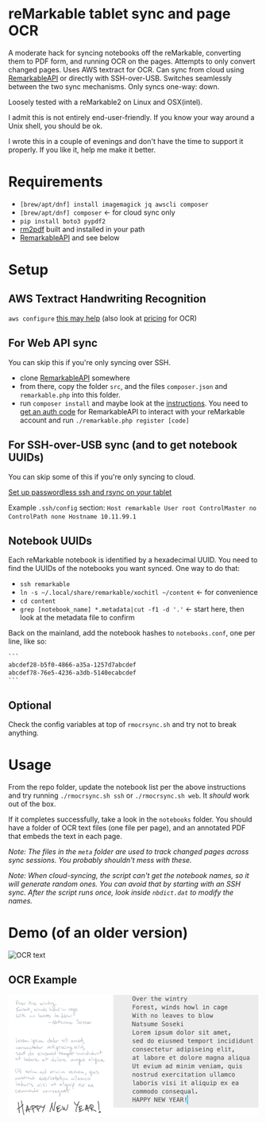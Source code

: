 # reMarkable tablet sync and page OCR
A moderate hack for syncing notebooks off the reMarkable, converting them to PDF form, and running OCR on the pages. Attempts to only convert changed pages. Uses AWS textract for OCR. Can sync from cloud using [RemarkableAPI][5] or directly with SSH-over-USB. Switches seamlessly between the two sync mechanisms. Only syncs one-way: down.

Loosely tested with a reMarkable2 on Linux and OSX(intel).

I admit this is not entirely end-user-friendly. If you know your way around a Unix shell, you should be ok.

I wrote this in a couple of evenings and don't have the time to support it properly. If you like it, help me make it better.

# Requirements
* `[brew/apt/dnf] install imagemagick jq awscli composer`
* `[brew/apt/dnf] composer` <- for cloud sync only
* `pip install boto3 pypdf2`
* [rm2pdf][1] built and installed in your path
* [RemarkableAPI][5] and see below

[5]: https://github.com/splitbrain/ReMarkableAPI "RemarkableAPI @ github"

[1]: https://github.com/rorycl/rm2pdf.git "rm2pdf @ github"

# Setup
## AWS Textract Handwriting Recognition
`aws configure` [this may help][2] (also look at [pricing][4] for OCR)

## For Web API sync
You can skip this if you're only syncing over SSH.

* clone [RemarkableAPI][5] somewhere
* from there, copy the folder `src`, and the files `composer.json` and `remarkable.php` into this folder.
* run `composer install` and maybe look at the [instructions][5]. You need to [get an auth code](https://my.remarkable.com/connect/desktop) for RemarkableAPI to interact with your reMarkable account and run `./remarkable.php register [code]`

## For SSH-over-USB sync (and to get notebook UUIDs)
You can skip some of this if you're only syncing to cloud.

[Set up passwordless ssh and rsync on your tablet][3]

Example `.ssh/config` section:
    ```
    Host remarkable
    User root
    ControlMaster no
    ControlPath none
    Hostname 10.11.99.1
    ```
## Notebook UUIDs
Each reMarkable notebook is identified by a hexadecimal UUID. You need to find the UUIDs of the notebooks you want synced. One way to do that:

*  `ssh remarkable`
*  `ln -s ~/.local/share/remarkable/xochitl ~/content` <- for convenience
*  `cd content`
*  `grep [notebook_name] *.metadata|cut -f1 -d '.'` <- start here, then look at the metadata file to confirm

Back on the mainland, add the notebook hashes to `notebooks.conf`, one per line, like so:

    ```
    abcdef28-b5f0-4866-a35a-1257d7abcdef
    abcdef78-76e5-4236-a3db-5140ecabcdef
    ```

## Optional
Check the config variables at top of `rmocrsync.sh` and try not to break anything.

[2]: https://docs.aws.amazon.com/cli/latest/userguide/cli-configure-quickstart.html#cli-configure-quickstart-config "AWS CLI Setup"

[3]: https://github.com/lucasrla/remarkable-utils "Remarkable Utils"

[4]: https://aws.amazon.com/textract/pricing/ "AWS Textract Pricing"

# Usage
From the repo folder, update the notebook list per the above instructions and try running `./rmocrsync.sh ssh` or `./rmocrsync.sh web`. It _should_ work out of the box. 

If it completes successfully, take a look in the `notebooks` folder. You should have a folder of OCR text files (one file per page), and an annotated PDF that embeds the text in each page.

_Note: The files in the `meta` folder are used to track changed pages across sync sessions. You probably shouldn't mess with these._

_Note: When cloud-syncing, the script can't get the notebook names, so it will generate random ones. You can avoid that by starting with an SSH sync. After the script runs once, look inside `nbdict.dat` to modify the names._

# Demo (of an older version)
![OCR text](_assets/demo.gif)
## OCR Example
![OCR text](_assets/ocr.png)
